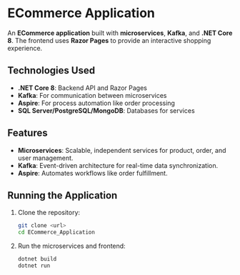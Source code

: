 # ECommerce Application

An **ECommerce application** built with **microservices**, **Kafka**, and **.NET Core 8**. The frontend uses **Razor Pages** to provide an interactive shopping experience.

## Technologies Used

- **.NET Core 8**: Backend API and Razor Pages
- **Kafka**: For communication between microservices
- **Aspire**: For process automation like order processing
- **SQL Server/PostgreSQL/MongoDB**: Databases for services

## Features

- **Microservices**: Scalable, independent services for product, order, and user management.
- **Kafka**: Event-driven architecture for real-time data synchronization.
- **Aspire**: Automates workflows like order fulfillment.

## Running the Application

1. Clone the repository:

    ```bash
    git clone <url>
    cd ECommerce_Application
    ```

2. Run the microservices and frontend:

    ```bash
    dotnet build
    dotnet run
    ```
